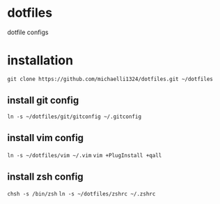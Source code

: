 # dotfiles
dotfile configs

# installation
`git clone https://github.com/michaelli1324/dotfiles.git ~/dotfiles`

## install git config 
`ln -s ~/dotfiles/git/gitconfig ~/.gitconfig`

## install vim config
`ln -s ~/dotfiles/vim ~/.vim`
`vim +PlugInstall +qall`

## install zsh config
`chsh -s /bin/zsh`
`ln -s ~/dotfiles/zshrc ~/.zshrc` 
